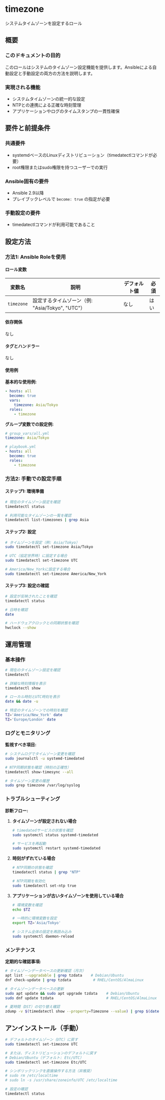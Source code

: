 # timezone

システムタイムゾーンを設定するロール

## 概要

### このドキュメントの目的
このロールはシステムのタイムゾーン設定機能を提供します。Ansibleによる自動設定と手動設定の両方の方法を説明します。

### 実現される機能
- システムタイムゾーンの統一的な設定
- NTPとの連携による正確な時刻管理
- アプリケーションやログのタイムスタンプの一貫性確保

## 要件と前提条件

### 共通要件
- systemdベースのLinuxディストリビューション（timedatectlコマンドが必要）
- root権限またはsudo権限を持つユーザーでの実行

### Ansible固有の要件
- Ansible 2.9以降
- プレイブックレベルで `become: true` の指定が必要

### 手動設定の要件
- timedatectlコマンドが利用可能であること

## 設定方法

### 方法1: Ansible Roleを使用

#### ロール変数

| 変数名 | 説明 | デフォルト値 | 必須 |
|--------|------|-------------|------|
| `timezone` | 設定するタイムゾーン（例: "Asia/Tokyo", "UTC"） | なし | はい |

#### 依存関係
なし

#### タグとハンドラー
なし

#### 使用例

**基本的な使用例:**
```yaml
- hosts: all
  become: true
  vars:
    timezone: Asia/Tokyo
  roles:
    - timezone
```

**グループ変数での設定例:**
```yaml
# group_vars/all.yml
timezone: Asia/Tokyo

# playbook.yml
- hosts: all
  become: true
  roles:
    - timezone
```

### 方法2: 手動での設定手順

#### ステップ1: 環境準備

```bash
# 現在のタイムゾーン設定を確認
timedatectl status

# 利用可能なタイムゾーンの一覧を確認
timedatectl list-timezones | grep Asia
```

#### ステップ2: 設定

```bash
# タイムゾーンを設定（例: Asia/Tokyo）
sudo timedatectl set-timezone Asia/Tokyo

# UTC（協定世界時）に設定する場合
sudo timedatectl set-timezone UTC

# America/New_Yorkに設定する場合
sudo timedatectl set-timezone America/New_York
```

#### ステップ3: 設定の確認

```bash
# 設定が反映されたことを確認
timedatectl status

# 日時を確認
date

# ハードウェアクロックとの同期状態を確認
hwclock --show
```

## 運用管理

### 基本操作

```bash
# 現在のタイムゾーン設定を確認
timedatectl

# 詳細な時刻情報を表示
timedatectl show

# ローカル時刻とUTC時刻を表示
date && date -u

# 特定のタイムゾーンでの時刻を確認
TZ='America/New_York' date
TZ='Europe/London' date
```

### ログとモニタリング

**監視すべき項目:**
```bash
# システムログでタイムゾーン変更を確認
sudo journalctl -u systemd-timedated

# NTP同期状態を確認（時刻の正確性）
timedatectl show-timesync --all

# タイムゾーン変更の履歴
sudo grep timezone /var/log/syslog
```

### トラブルシューティング

**診断フロー:**

1. **タイムゾーンが設定されない場合**
   ```bash
   # timedatedサービスの状態を確認
   sudo systemctl status systemd-timedated
   
   # サービスを再起動
   sudo systemctl restart systemd-timedated
   ```

2. **時刻がずれている場合**
   ```bash
   # NTP同期の状態を確認
   timedatectl status | grep "NTP"
   
   # NTP同期を有効化
   sudo timedatectl set-ntp true
   ```

3. **アプリケーションが古いタイムゾーンを使用している場合**
   ```bash
   # 環境変数を確認
   echo $TZ
   
   # 一時的に環境変数を設定
   export TZ='Asia/Tokyo'
   
   # システム全体の設定を再読み込み
   sudo systemctl daemon-reload
   ```

### メンテナンス

**定期的な確認事項:**
```bash
# タイムゾーンデータベースの更新確認（月次）
apt list --upgradable | grep tzdata    # Debian/Ubuntu
dnf check-update | grep tzdata          # RHEL/CentOS/AlmaLinux

# タイムゾーンデータベースの更新
sudo apt update && sudo apt upgrade tzdata    # Debian/Ubuntu
sudo dnf update tzdata                        # RHEL/CentOS/AlmaLinux

# 夏時間（DST）の切り替え確認
zdump -v $(timedatectl show --property=Timezone --value) | grep $(date +%Y)
```

## アンインストール（手動）

```bash
# デフォルトのタイムゾーン（UTC）に戻す
sudo timedatectl set-timezone UTC

# または、ディストリビューションのデフォルトに戻す
# Debian/Ubuntu（デフォルト: Etc/UTC）
sudo timedatectl set-timezone Etc/UTC

# シンボリックリンクを直接操作する方法（非推奨）
# sudo rm /etc/localtime
# sudo ln -s /usr/share/zoneinfo/UTC /etc/localtime

# 設定の確認
timedatectl status
```